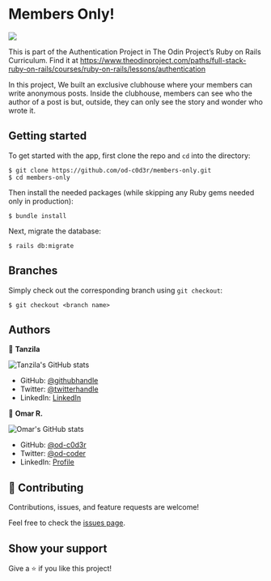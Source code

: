# Members Only!


![](https://img.shields.io/badge/Microverse-blueviolet)

This is part of the Authentication Project in The Odin Project’s Ruby on Rails Curriculum. Find it at https://www.theodinproject.com/paths/full-stack-ruby-on-rails/courses/ruby-on-rails/lessons/authentication

In this project, We built an exclusive clubhouse where your members can write anonymous posts. Inside the clubhouse, members can see who the author of a post is but, outside, they can only see the story and wonder who wrote it.


## Getting started

To get started with the app, first clone the repo and `cd` into the directory:

```
$ git clone https://github.com/od-c0d3r/members-only.git
$ cd members-only
```

Then install the needed packages (while skipping any Ruby gems needed only in production):

```
$ bundle install
```

Next, migrate the database:

```
$ rails db:migrate
```

## Branches

Simply check out the corresponding branch using `git checkout`:

```
$ git checkout <branch name>
```

## Authors

👤 **Tanzila**

![Tanzila's GitHub stats](https://github-readme-stats.vercel.app/api?username=tanzila-abedin&count_private=true&theme=dark&show_icons=true)

- GitHub: [@githubhandle](https://github.com/tanzila-abedin)
- Twitter: [@twitterhandle](https://twitter.com/TanzilaAbedin)
- LinkedIn: [LinkedIn](https://www.linkedin.com/in/tanzila-abedin-331440b2/)

👤 **Omar R.**

![Omar's GitHub stats](https://github-readme-stats.vercel.app/api?username=od-c0d3r/&count_private=true&theme=dark&show_icons=true)

- GitHub: [@od-c0d3r](https://github.com/od-c0d3r)
- Twitter: [@od-coder](https://twitter.com/od_coder)
- LinkedIn: [Profile](https://linkedin.com/in/omarrashad)

## 🤝 Contributing

Contributions, issues, and feature requests are welcome!

Feel free to check the [issues page](https://github.com/od-c0d3r/members-only/issues).

## Show your support

Give a ⭐️ if you like this project!
